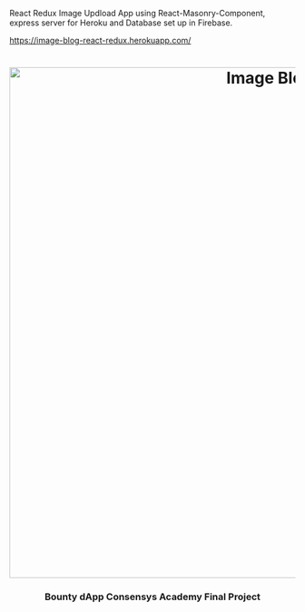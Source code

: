 React Redux Image Updload App using React-Masonry-Component, express server for Heroku and Database set up in Firebase.

https://image-blog-react-redux.herokuapp.com/

<h1 align="center">
	<img
		width="900"
		alt="Image Blog"
		src="https://gallery.mailchimp.com/fee238bfe84b47c290a863338/images/e46f413c-22c2-4a3d-a34d-46438fd96983.png">
</h1>

<h3 align="center">
	Bounty dApp Consensys Academy Final Project
</h3>
